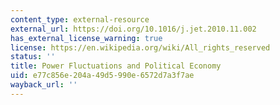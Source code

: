 ```yaml
---
content_type: external-resource
external_url: https://doi.org/10.1016/j.jet.2010.11.002
has_external_license_warning: true
license: https://en.wikipedia.org/wiki/All_rights_reserved
status: ''
title: Power Fluctuations and Political Economy
uid: e77c856e-204a-49d5-990e-6572d7a3f7ae
wayback_url: ''
---
```

